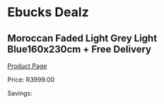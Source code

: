 
# Ebucks Dealz
## Moroccan Faded Light Grey Light Blue160x230cm + Free Delivery
[Product Page](https://www.ebucks.com/web/shop/productSelected.do?prodId=1210548972&catId=1209942441)

Price: R3999.00

Savings: 


	